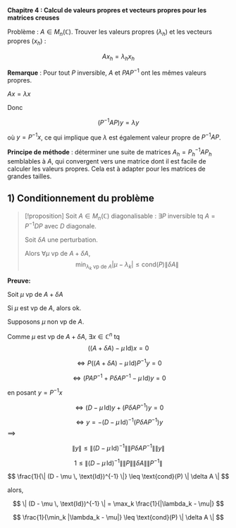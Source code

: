 **Chapitre 4 : Calcul de valeurs propres et vecteurs propres pour les matrices creuses**

Problème : $A \in M_n(\mathbb{C})$. Trouver les valeurs propres $(\lambda_h)$ et les vecteurs propres $(x_h)$ :

$$
A x_h = \lambda_h x_h 
$$

**Remarque** : Pour tout $P$ inversible, $A$ et $P A P^{-1}$ ont les mêmes valeurs propres.

$A x = \lambda x$

Donc 

$$ (P^{-1} A P) y = \lambda y $$

où $y = P^{-1} x$, ce qui implique que $\lambda$ est également valeur propre de $P^{-1} A P$.

**Principe de méthode** : déterminer une suite de matrices $A_h = P_h^{-1} A P_h$ semblables à $A$, qui convergent vers une matrice dont il est facile de calculer les valeurs propres. Cela est à adapter pour les matrices de grandes tailles.

## 1) Conditionnement du problème

> [!proposition]
> Soit $A \in M_n(\mathbb{C})$ diagonalisable : $\exists P$ inversible tq $A = P^{-1} D P$ avec $D$ diagonale.
> 
> Soit $\delta A$ une perturbation.
> 
> Alors $\forall \mu$ vp de $A + \delta A$,
> $$
> \min_{\lambda_k \text{ vp de } A} |\mu - \lambda_k| \leq \text{cond}(P) \|\delta A\|
> $$

**Preuve:**

Soit $\mu$ vp de $A + \delta A$

Si $\mu$ est vp de $A$, alors ok.

Supposons $\mu$ non vp de $A$.

Comme $\mu$ est vp de $A + \delta A$, $\exists x \in \mathbb{C}^n$ tq
$$
\left( (A + \delta A) - \mu \, \text{Id} \right) x = 0
$$

$$
\Leftrightarrow P \left( (A + \delta A) - \mu \, \text{Id} \right) P^{-1} y = 0
$$

$$
\Leftrightarrow (P A P^{-1} + P \delta A P^{-1} - \mu \, \text{Id}) y = 0
$$

en posant $y = P^{-1} x$

$$
\Leftrightarrow (D - \mu \, \text{Id}) y + (P \delta A P^{-1}) y = 0
$$

$$
\Leftrightarrow y = - (D - \mu \, \text{Id})^{-1} (P \delta A P^{-1}) y
$$
$\implies$

$$
\| y \| \leq \| (D - \mu \, \text{Id})^{-1} \| \| P \delta A P^{-1} \| \| y \|
$$

$$
1 \leq \| (D - \mu \, \text{Id})^{-1} \| \| P \| \| \delta A \| \| P^{-1} \|
$$

$$
\frac{1}{\| (D - \mu \, \text{Id})^{-1} \|} \leq \text{cond}(P) \| \delta A \|
$$

alors,

$$
\| (D - \mu \, \text{Id})^{-1} \| = \max_k \frac{1}{|\lambda_k - \mu|}
$$

$$
\frac{1}{\min_k |\lambda_k - \mu|} \leq \text{cond}(P) \| \delta A \|
$$

